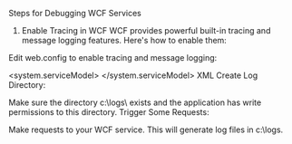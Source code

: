 Steps for Debugging WCF Services
1. Enable Tracing in WCF
WCF provides powerful built-in tracing and message logging features. Here's how to enable them:

Edit web.config to enable tracing and message logging:

<configuration>
  <system.diagnostics>
    <sources>
      <source name="System.ServiceModel"
              switchValue="Information, ActivityTracing"
              propagateActivity="true">
        <listeners>
          <add name="xml"/>
        </listeners>
      </source>
      <source name="System.ServiceModel.MessageLogging">
        <listeners>
          <add name="xml"/>
        </listeners>
      </source>
    </sources>
    <sharedListeners>
      <add name="xml"
           type="System.Diagnostics.XmlWriterTraceListener"
           initializeData="c:\logs\Traces.svclog"/>
    </sharedListeners>
  </system.diagnostics>
  
  <system.serviceModel>
    <diagnostics>
      <messageLogging 
          logEntireMessage="true"
          logMessagesAtServiceLevel="true"
          logMessagesAtTransportLevel="true"
          maxMessagesToLog="3000"
          maxSizeOfMessageToLog="2000"/>
    </diagnostics>
  </system.serviceModel>
</configuration>
XML
Create Log Directory:

Make sure the directory c:\logs\ exists and the application has write permissions to this directory.
Trigger Some Requests:

Make requests to your WCF service. This will generate log files in c:\logs\.
